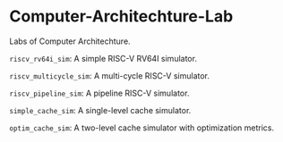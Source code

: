 # Computer-Architechture-Lab
Labs of Computer Architechture.

``riscv_rv64i_sim``: A simple RISC-V RV64I simulator.

``riscv_multicycle_sim``: A multi-cycle RISC-V simulator.

``riscv_pipeline_sim``: A pipeline RISC-V simulator.

``simple_cache_sim``: A single-level cache simulator.

``optim_cache_sim``: A two-level cache simulator with optimization metrics.
